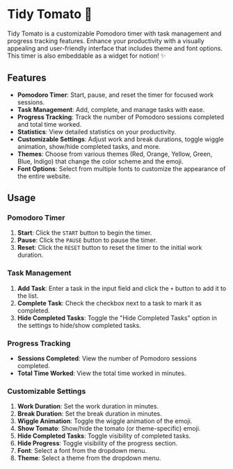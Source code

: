 
# Tidy Tomato 🍅

Tidy Tomato is a customizable Pomodoro timer with task management and progress tracking features. Enhance your productivity with a visually appealing and user-friendly interface that includes theme and font options.
This timer is also embeddable as a widget for notion! ✨ 

## Features

- **Pomodoro Timer**: Start, pause, and reset the timer for focused work sessions.
- **Task Management**: Add, complete, and manage tasks with ease.
- **Progress Tracking**: Track the number of Pomodoro sessions completed and total time worked.
- **Statistics**: View detailed statistics on your productivity.
- **Customizable Settings**: Adjust work and break durations, toggle wiggle animation, show/hide completed tasks, and more.
- **Themes**: Choose from various themes (Red, Orange, Yellow, Green, Blue, Indigo) that change the color scheme and the emoji.
- **Font Options**: Select from multiple fonts to customize the appearance of the entire website.

## Usage

### Pomodoro Timer

1. **Start**: Click the `START` button to begin the timer.
2. **Pause**: Click the `PAUSE` button to pause the timer.
3. **Reset**: Click the `RESET` button to reset the timer to the initial work duration.

### Task Management

1. **Add Task**: Enter a task in the input field and click the `+` button to add it to the list.
2. **Complete Task**: Check the checkbox next to a task to mark it as completed.
3. **Hide Completed Tasks**: Toggle the "Hide Completed Tasks" option in the settings to hide/show completed tasks.

### Progress Tracking

- **Sessions Completed**: View the number of Pomodoro sessions completed.
- **Total Time Worked**: View the total time worked in minutes.

### Customizable Settings

1. **Work Duration**: Set the work duration in minutes.
2. **Break Duration**: Set the break duration in minutes.
3. **Wiggle Animation**: Toggle the wiggle animation of the emoji.
4. **Show Tomato**: Show/hide the tomato (or theme-specific) emoji.
5. **Hide Completed Tasks**: Toggle visibility of completed tasks.
6. **Hide Progress**: Toggle visibility of the progress section.
7. **Font**: Select a font from the dropdown menu.
8. **Theme**: Select a theme from the dropdown menu.
